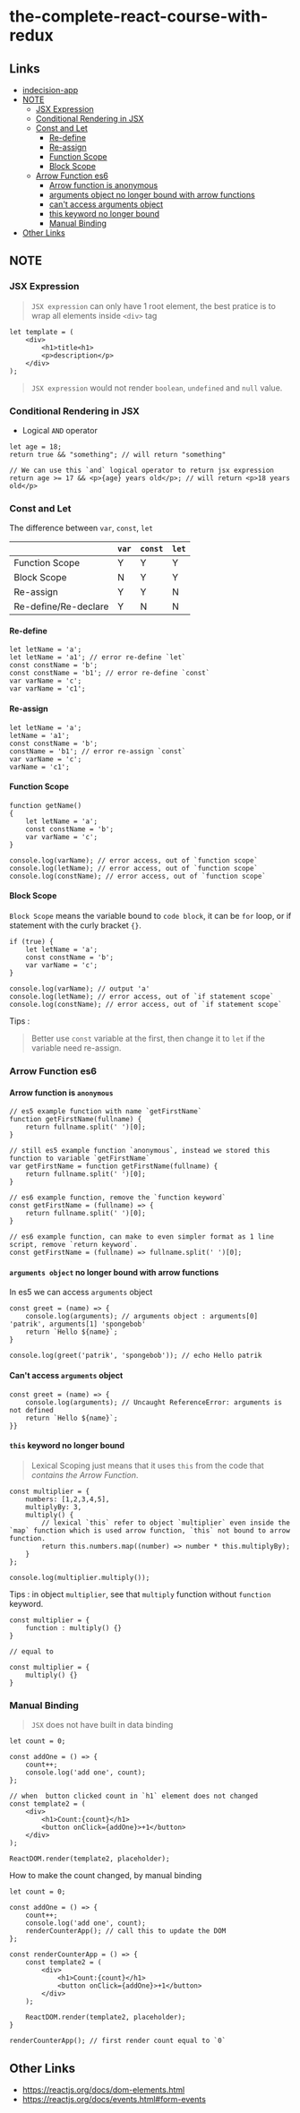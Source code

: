 # the-complete-react-course-with-redux

## Links
* [indecision-app](https://github.com/harryosmar/the-complete-react-course-with-redux/tree/master/indecision-app)
* [NOTE](#note)
  * [JSX Expression](#jsx-expression)
  * [Conditional Rendering in JSX](#conditional-rendering-in-jsx)
  * [Const and Let](#const-and-let)
    * [Re-define](#re-define)
    * [Re-assign](#re-assign)
    * [Function Scope](#function-ccope)
    * [Block Scope](#block-scope)
  * [Arrow Function es6](#arrow-function-es6)
    * [Arrow function is anonymous](#arrow-function-is-anonymous)
    * [arguments object no longer bound with arrow functions](#arguments-object-no-longer-bound-with-arrow-functions)
    * [can't access arguments object](#cant-access-arguments-object)
    * [this keyword no longer bound](#this-keyword-no-longer-bound)
    * [Manual Binding](#manual-binding)
* [Other Links](#other-links)

## NOTE 

### JSX Expression

> `JSX expression` can only have 1 root element, the best pratice is to wrap all elements inside `<div>` tag
```
let template = (
    <div>
        <h1>title<h1>
        <p>description</p>
    </div>
);
```
> `JSX expression` would not render `boolean`, `undefined` and `null` value.

### Conditional Rendering in JSX

- Logical `AND` operator
```
let age = 18;
return true && "something"; // will return "something"

// We can use this `and` logical operator to return jsx expression
return age >= 17 && <p>{age} years old</p>; // will return <p>18 years old</p>
```

### Const and Let

The difference between `var`, `const`, `let`

|   | `var`  | `const` | `let` |
| ------------- | ------------- | ------------- | ------------- |
| Function Scope  | Y  | Y  | Y  |
| Block Scope  | N  | Y  | Y  |
| Re-assign  | Y  | Y  | N  |
| Re-define/Re-declare  | Y  | N  | N  |

#### Re-define
```
let letName = 'a';
let letName = 'a1'; // error re-define `let`
const constName = 'b';
const constName = 'b1'; // error re-define `const`
var varName = 'c';
var varName = 'c1';
```

#### Re-assign
```
let letName = 'a';
letName = 'a1';
const constName = 'b';
constName = 'b1'; // error re-assign `const`
var varName = 'c';
varName = 'c1';
```

#### Function Scope
```
function getName()
{
    let letName = 'a';
    const constName = 'b';
    var varName = 'c';
}

console.log(varName); // error access, out of `function scope`
console.log(letName); // error access, out of `function scope`
console.log(constName); // error access, out of `function scope`
```

#### Block Scope

`Block Scope` means the variable bound to `code block`, it can be `for` loop, or if statement with the curly bracket `{}`.

```
if (true) {
    let letName = 'a';
    const constName = 'b';
    var varName = 'c';
}

console.log(varName); // output 'a'
console.log(letName); // error access, out of `if statement scope`
console.log(constName); // error access, out of `if statement scope`
```

Tips :
> Better use `const` variable at the first, then change it to `let` if the variable need re-assign.


### Arrow Function es6

#### Arrow function is `anonymous`
```
// es5 example function with name `getFirstName` 
function getFirstName(fullname) {
    return fullname.split(' ')[0];
}

// still es5 example function `anonymous`, instead we stored this function to variable `getFirstName`
var getFirstName = function getFirstName(fullname) {
    return fullname.split(' ')[0];
}

// es6 example function, remove the `function keyword`
const getFirstName = (fullname) => {
    return fullname.split(' ')[0];
}

// es6 example function, can make to even simpler format as 1 line script, remove `return keyword`.
const getFirstName = (fullname) => fullname.split(' ')[0];
```

#### `arguments object` no longer bound with arrow functions

In es5 we can access `arguments` object
```
const greet = (name) => {
    console.log(arguments); // arguments object : arguments[0] 'patrik', arguments[1] 'spongebob'
    return `Hello ${name}`;
}

console.log(greet('patrik', 'spongebob')); // echo Hello patrik
```

#### Can't access `arguments` object
```
const greet = (name) => {
    console.log(arguments); // Uncaught ReferenceError: arguments is not defined
    return `Hello ${name}`;
}}
```

#### `this` keyword no longer bound
> Lexical Scoping just means that it uses `this` from the code that *contains the Arrow Function*.
```
const multiplier = {
    numbers: [1,2,3,4,5],
    multiplyBy: 3,
    multiply() {
        // lexical `this` refer to object `multiplier` even inside the `map` function which is used arrow function, `this` not bound to arrow function.
        return this.numbers.map((number) => number * this.multiplyBy);
    }
};

console.log(multiplier.multiply());
```

Tips : in object `multiplier`, see that `multiply` function without `function` keyword. 
```
const multiplier = {
    function : multiply() {}
}

// equal to

const multiplier = {
    multiply() {}
}
```

### Manual Binding
> `JSX` does not have built in data binding
```
let count = 0;

const addOne = () => {
    count++;
    console.log('add one', count);
};

// when  button clicked count in `h1` element does not changed
const template2 = (
    <div>
        <h1>Count:{count}</h1>
        <button onClick={addOne}>+1</button>
    </div>
);

ReactDOM.render(template2, placeholder);
```

How to make the count changed, by manual binding
```
let count = 0;

const addOne = () => {
    count++;
    console.log('add one', count);
    renderCounterApp(); // call this to update the DOM
};

const renderCounterApp = () => {
    const template2 = (
        <div>
            <h1>Count:{count}</h1>
            <button onClick={addOne}>+1</button>
        </div>
    );

    ReactDOM.render(template2, placeholder);
}

renderCounterApp(); // first render count equal to `0`
```

## Other Links
- https://reactjs.org/docs/dom-elements.html
- https://reactjs.org/docs/events.html#form-events